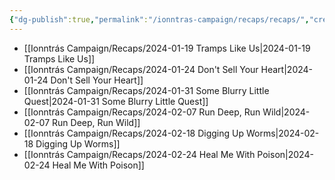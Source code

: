 ```yaml
---
{"dg-publish":true,"permalink":"/ionntras-campaign/recaps/recaps/","created":"","updated":""}
---
```


- [[Ionntrás Campaign/Recaps/2024-01-19 Tramps Like Us\|2024-01-19 Tramps Like Us]]
- [[Ionntrás Campaign/Recaps/2024-01-24 Don't Sell Your Heart\|2024-01-24 Don't Sell Your Heart]]
- [[Ionntrás Campaign/Recaps/2024-01-31 Some Blurry Little Quest\|2024-01-31 Some Blurry Little Quest]]
- [[Ionntrás Campaign/Recaps/2024-02-07 Run Deep, Run Wild\|2024-02-07 Run Deep, Run Wild]]
- [[Ionntrás Campaign/Recaps/2024-02-18 Digging Up Worms\|2024-02-18 Digging Up Worms]]
- [[Ionntrás Campaign/Recaps/2024-02-24 Heal Me With Poison\|2024-02-24 Heal Me With Poison]]